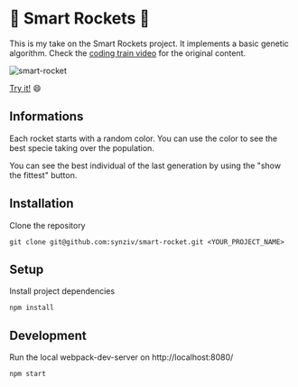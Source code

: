# :rocket: Smart Rockets :rocket:

This is my take on the Smart Rockets project. It implements a basic genetic algorithm.
Check the [coding train video](https://www.youtube.com/watch?v=bGz7mv2vD6g) for the original content.


![smart-rocket](https://user-images.githubusercontent.com/33548174/151605082-d43bd81c-c31d-461f-8810-95268a9dd5ae.gif)

[Try it!](https://smart-rockets-8ea8a.firebaseapp.com/) :smile:

## Informations

Each rocket starts with a random color. You can use the color to see the best specie taking over the population.

You can see the best individual of the last generation by using the "show the fittest" button.
##

## Installation

Clone the repository

`git clone git@github.com:synziv/smart-rocket.git <YOUR_PROJECT_NAME>`

## Setup

Install project dependencies

`npm install`

## Development

Run the local webpack-dev-server on http://localhost:8080/

`npm start`
